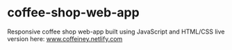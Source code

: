 # coffee-shop-web-app
Responsive coffee shop web-app built using JavaScript and HTML/CSS
live version here: www.coffeiney.netlify.com

